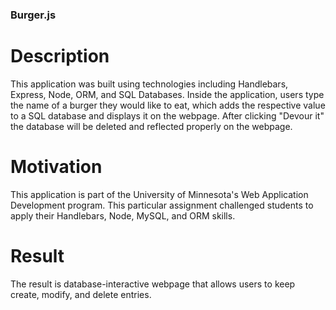 ### Burger.js ###

# Description #
This application was built using technologies including Handlebars, Express, Node, ORM, and SQL Databases. Inside the application, users type the name of a burger they would like to eat, which adds the respective value to a SQL database and displays it on the webpage. After clicking "Devour it" the database will be deleted and reflected properly on the webpage.

# Motivation #
This application is part of the University of Minnesota's Web Application Development program. This particular assignment challenged students to apply their Handlebars, Node, MySQL, and ORM skills.

# Result #
The result is database-interactive webpage that allows users to keep create, modify, and delete entries.

 
